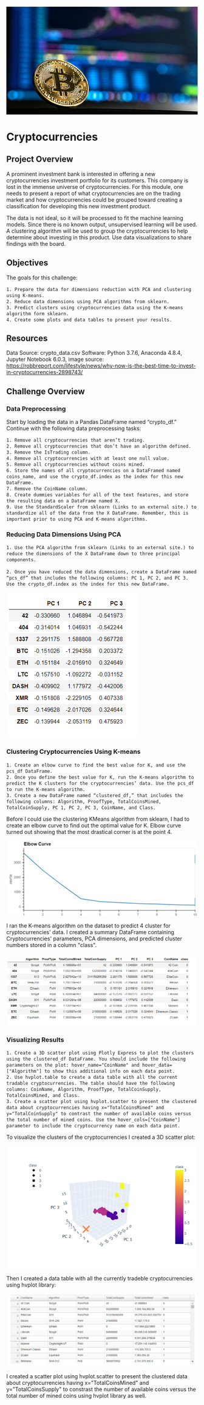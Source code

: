 ![](image/crypto.jpg)

# Cryptocurrencies

## Project Overview

A prominent investment bank is interested in offering a new cryptocurrencies investment portfolio for its customers. This company is lost in the immense universe of cryptocurrencies.  For this module, one needs to present a report of what cryptocurrencies are on the trading market and how cryptocurrencies could be grouped toward creating a classification for developing this new investment product.

The data is not ideal, so it will be processed to fit the machine learning models. Since there is no known output, unsupervised learning will be used. A clustering algorithm  will be used to group the cryptocurrencies to help determine about investing in this product. Use data visualizations to share findings with the board.

## Objectives

The goals for this challenge:

    1. Prepare the data for dimensions reduction with PCA and clustering using K-means.
    2. Reduce data dimensions using PCA algorithms from sklearn.
    3. Predict clusters using cryptocurrencies data using the K-means algorithm form sklearn.
    4. Create some plots and data tables to present your results.
    
## Resources

Data Source: crypto_data.csv Software: Python 3.7.6, Anaconda 4.8.4, Jupyter Notebook 6.0.3, image source: https://robbreport.com/lifestyle/news/why-now-is-the-best-time-to-invest-in-cryptocurrencies-2898743/

## Challenge Overview

### Data Preprocessing
Start by loading the data in a Pandas DataFrame named “crypto_df.” Continue with the following data preprocessing tasks:

    1. Remove all cryptocurrencies that aren’t trading.
    2. Remove all cryptocurrencies that don’t have an algorithm defined.
    3. Remove the IsTrading column.
    4. Remove all cryptocurrencies with at least one null value.
    5. Remove all cryptocurrencies without coins mined.
    6. Store the names of all cryptocurrencies on a DataFramed named coins_name, and use the crypto_df.index as the index for this new DataFrame.
    7. Remove the CoinName column.
    8. Create dummies variables for all of the text features, and store the resulting data on a DataFrame named X.
    9. Use the StandardScaler from sklearn (Links to an external site.) to standardize all of the data from the X DataFrame. Remember, this is important prior to using PCA and K-means algorithms.
    
### Reducing Data Dimensions Using PCA

    1. Use the PCA algorithm from sklearn (Links to an external site.) to reduce the dimensions of the X DataFrame down to three principal components.

    2. Once you have reduced the data dimensions, create a DataFrame named “pcs_df” that includes the following columns: PC 1, PC 2, and PC 3. Use the crypto_df.index as the index for this new DataFrame.
    
![](image/ReducingData.PNG)
    
### Clustering Cryptocurrencies Using K-means

    1. Create an elbow curve to find the best value for K, and use the pcs_df DataFrame.
    2. Once you define the best value for K, run the K-means algorithm to predict the K clusters for the cryptocurrencies’ data. Use the pcs_df to run the K-means algorithm.
    3. Create a new DataFrame named “clustered_df,” that includes the following columns: Algorithm, ProofType, TotalCoinsMined, TotalCoinSupply, PC 1, PC 2, PC 3, CoinName, and Class. 
    
Before I could use the clustering KMeans algorithm from sklearn, I had to create an elbow curve to find out the optimal value for K.  Elbow curve turned out showing that the most drastical corner is at the point 4.

![](image/elbowChart.PNG)

I ran the K-means algorithm on the dataset to predict 4 cluster for cryptocurrencies' data.  I created a summary DataFrame containing Cryptocurrencies' parameters, PCA dimensions, and predicted cluster numbers stored in a column "class".

![](image/clustering.PNG)

### Visualizing Results

    1. Create a 3D scatter plot using Plotly Express to plot the clusters using the clustered_df DataFrame. You should include the following parameters on the plot: hover_name="CoinName" and hover_data=["Algorithm"] to show this additional info on each data point.
    2. Use hvplot.table to create a data table with all the current tradable cryptocurrencies. The table should have the following columns: CoinName, Algorithm, ProofType, TotalCoinSupply, TotalCoinsMined, and Class.
    3. Create a scatter plot using hvplot.scatter to present the clustered data about cryptocurrencies having x="TotalCoinsMined" and y="TotalCoinSupply" to contrast the number of available coins versus the total number of mined coins. Use the hover_cols=["CoinName"] parameter to include the cryptocurrency name on each data point.

To visualize the clusters of the cryptocurrencies I created a 3D scatter plot:

![](image/newplot.PNG)

Then I created a data table with all the currently tradeble cryptocurrencies using hvplot library:

![](image/table.PNG)

I created a scatter plot using hvplot.scatter to present the clustered data about cryptocurrencies having x="TotalCoinsMined" and y="TotalCoinsSupply" to constrast the number of available coins versus the total number of mined coins using hvplot library as well.



